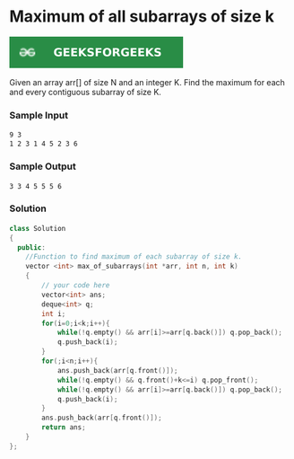 # Maximum of all subarrays of size k

[![Problem Link](../assets/gfg.svg)](https://practice.geeksforgeeks.org/problems/maximum-of-all-subarrays-of-size-k3101/1#)

Given an array arr[] of size N and an integer K. Find the maximum for each and every contiguous subarray of size K.

### Sample Input

```
9 3
1 2 3 1 4 5 2 3 6
```

### Sample Output

```
3 3 4 5 5 5 6
```

### Solution

```cpp
class Solution
{
  public:
    //Function to find maximum of each subarray of size k.
    vector <int> max_of_subarrays(int *arr, int n, int k)
    {
        // your code here
        vector<int> ans;
        deque<int> q;
        int i;
        for(i=0;i<k;i++){
            while(!q.empty() && arr[i]>=arr[q.back()]) q.pop_back();
            q.push_back(i);
        }
        for(;i<n;i++){
            ans.push_back(arr[q.front()]);
            while(!q.empty() && q.front()+k<=i) q.pop_front();
            while(!q.empty() && arr[i]>=arr[q.back()]) q.pop_back();
            q.push_back(i);
        }
        ans.push_back(arr[q.front()]);
        return ans;
    }
};
```
